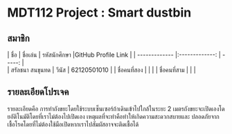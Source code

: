 ﻿# MDT112 Project : Smart dustbin


## สมาชิก

| ชื่อ                 | ชื่อเล่น             | รหัสนักศึกษา         |GitHub Profile Link | 
| -------------      |:-------------:   | -----:           |  
| สรัลชนา สนขุนทด      | วีนัส               | 62120501010     |
| ชื่อคนที่สอง           |                   |                 |
| ชื่อคนที่สาม           |                   |                 |





## รายละเอียดโปรเจค

รายละเอียดคือ การทำถังขยะโดยใช้ระบบเซ็นเซอร์ถ้าเดินเข้าไปใกล้ในระยะ 2 เมตรถังขยะจะเปิดเองโดยอัติโนมัติโดยที่เราไม่ต้องไปเปิดเอง เหตุผลที่จะทำคือทำให้เกิดความสะดวกสบายและ
ปลอดภัยจากเชื้อโรคโดยที่ไม่ต้องใช้มือเปิดหากเราไปสัมผัสอาจจะติดเชื้อได้






